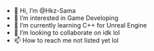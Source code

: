 - 👋 Hi, I’m @Hkz-Sama
- 👀 I’m interested in Game Developing
- 🌱 I’m currently learning C++ for Unreal Engine
- 💞️ I’m looking to collaborate on idk lol
- 📫 How to reach me not listed yet lol

<!---
Hkz-Sama/Hkz-Sama is a ✨ special ✨ repository because its `README.md` (this file) appears on your GitHub profile.
You can click the Preview link to take a look at your changes.
--->

